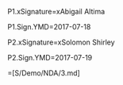 P1.xSignature=xAbigail Altima

P1.Sign.YMD=2017-07-18

P2.xSignature=xSolomon Shirley

P2.Sign.YMD=2017-07-19

=[S/Demo/NDA/3.md]